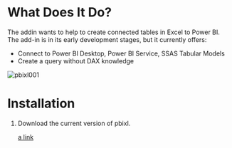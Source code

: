 # What Does It Do?
The addin wants to help to create connected tables in Excel to Power BI.
The add-in is in its early development stages, but it currently offers:

- Connect to Power BI Desktop, Power BI Service, SSAS Tabular Models
- Create a query without DAX knowledge


![pbixl001](https://github.com/joschkos/pbixl/assets/50075326/471c05ea-1bf0-44fe-98f4-341605acba46)

# Installation
1. Download the current version of pbixl.

    [a link](https://github.com/joschkos/pbixl/tree/main/Add-Ins/pbixl64.zip)
  
